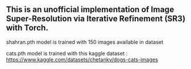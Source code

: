 This is an unofficial implementation of Image Super-Resolution via Iterative Refinement (SR3) with Torch.
---
shahran.pth model is trained with 150 images available in dataset

cats.pth model is trained with this kaggle dataset : https://www.kaggle.com/datasets/chetankv/dogs-cats-images
